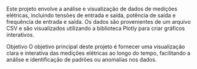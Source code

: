
Este projeto envolve a análise e visualização de dados de medições elétricas, incluindo tensões de entrada e saída, potência de saída e frequência de entrada e saída. Os dados são provenientes de um arquivo CSV e são visualizados utilizando a biblioteca Plotly para criar gráficos interativos.

Objetivo
O objetivo principal deste projeto é fornecer uma visualização clara e interativa das medições elétricas ao longo do tempo, facilitando a análise e identificação de padrões ou anomalias nos dados.
